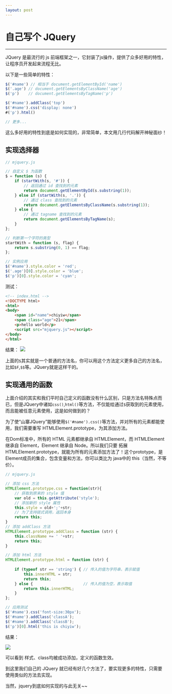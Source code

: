 ```yaml
---
layout: post
---
```


# 自己写个 JQuery

---

JQuery 是最流行的 js 前端框架之一，它封装了js操作，提供了众多好用的特性，让程序员开发起来流程无比。

以下是一些简单的特性：

```js
$('#name') // 相当于 document.getElementById('name')
$('.age') // document.getElementsByClassName('age')
$('p')    // document.getElementsByTagName('p')

$('#name').addClass('top')
$('#name').css('display: none')
#('p').html()

// 更多...
``` 

这么多好用的特性到底是如何实现的，非常简单，本文用几行代码解开神秘面纱！

## 实现选择器

```js
// mjquery.js

// 自定义 $ 为函数
$ = function (s) {
    if (startWith(s, '#')) {
        // 返回通过 id 查找到的元素
        return document.getElementById(s.substring(1));
    } else if (startWith(s, '.')) {
        // 通过 class 查找到的元素
        return document.getElementsByClassName(s.substring(1));
    } else {
        // 通过 tagname 查找到的元素
        return document.getElementsByTagName(s);
    }
};

// 判断第一个字符的类型
startWith = function (s, flag) {
    return s.substring(0, 1) == flag;
};

// 实例应用
$('#name').style.color = 'red';
$('.age')[0].style.color = 'blue';
$('p')[0].style.color = 'cyan';

```
测试：

```html
<!-- index.html -->
<!DOCTYPE html>
<html>
<body>
    <span id="name">chiyiw</span>
    <span class="age">21</span>
    <p>hello world</p>
    <script src="mjquery.js"></script>
</body>
</html>
```

结果：
![](http://i3.buimg.com/55e375917c5ddb9f.png)

上面的`$`其实就是一个普通的方法名，你可以用这个方法定义更多自己的方法名，比如`$F`,`$$`等。JQuery就是这样干的。 

## 实现通用的函数

上面介绍的其实和我们平时自己定义的函数没有什么区别，只是方法名特殊点而已，但是JQuery中诸如`css()`,`html()`等方法，不仅能给通过`$`获取到的元素使用，而且能被任意元素使用，这是如何做到的？

为了使“山寨JQuery”能够使用`$('#name').css()`等方法，并对所有的元素都能使用，我们需要重写 HTMLElement.prototype，为其添加方法。

在Dom标准中，所有的 HTML 元素都继承自 HTMLElement，而 HTMLElement 继承自 Element，Element 继承自 Node。所以我们只要 拓展 HTMLElement.prototype，就能为所有的元素添加方法了！这个prototype，是 Element成员的集合，包含变量和方法，你可以类比为 java中的 this（当然，不等价）。

```js
// mjquery.js

// 添加 css 方法
HTMLElement.prototype.css = function(str){
    // 获取到原来的 style 值
    var old = this.getAttribute('style');
    // 添加新的 style 属性
    this.style = old+';'+str;
    // 为了支持链式调用，返回本身
    return this;
}
// 添加 addClass 方法
HTMLElement.prototype.addClass = function (str) {
    this.className += ' '+str;
    return this;
}

// 添加 html 方法
HTMLElement.prototype.html = function (str) {
    
    if (typeof str == 'string') { // 传入的值为字符串，表示赋值
        this.innerHTML = str;
        return this;
    } else {                      // 传入的值为空，表示取值
        return this.innerHTML;
    }
};

// 应用测试
$('#name').css('font-size:30px');
$('#name').addClass('classA');
$('#name').addClass('classB');
$('p')[0].html('this is chiyiw');
```

结果：

![](http://i4.buimg.com/d3312873dd8cd405.png)

可以看到 样式、class均被成功添加，定义的函数生效。

到这里我们自己的 JQuery 就已经有好几个方法了，要实现更多的特性，只需要使用类似的方法去实现。

当然，jquery到底如何实现的与此无关~~






